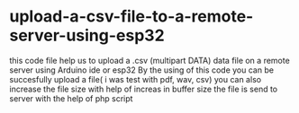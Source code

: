 # upload-a-csv-file-to-a-remote-server-using-esp32
this code file help us to upload a .csv (multipart DATA) data file on a remote server using Arduino ide or esp32 
By the using of this code you can be  succesfully upload a file( i was test with pdf, wav, csv)
you can also increase the file size with help of increas in buffer size
the file is send to server with the help of php script
